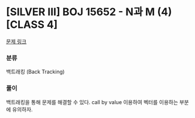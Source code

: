 # [SILVER III] BOJ 15652 - N과 M (4) [CLASS 4]

[문제 링크](https://boj.kr/15652)

### 분류

백트래킹 (Back Tracking)

### 풀이

백트래킹을 통해 문제를 해결할 수 있다. call by value 이용하여 벡터를 이용하는 부분에 유의하자.